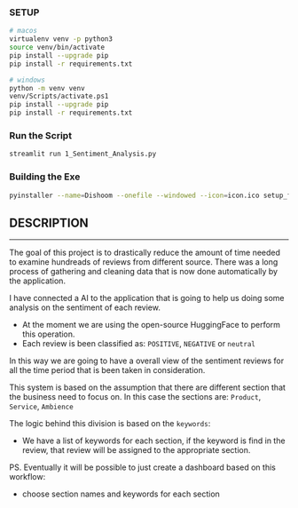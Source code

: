
### SETUP

```bash
# macos
virtualenv venv -p python3
source venv/bin/activate
pip install --upgrade pip
pip install -r requirements.txt
```

```bash
# windows
python -m venv venv
venv/Scripts/activate.ps1
pip install --upgrade pip
pip install -r requirements.txt
```

### Run the Script
```bash
streamlit run 1_Sentiment_Analysis.py
```

### Building the Exe
```bash
pyinstaller --name=Dishoom --onefile --windowed --icon=icon.ico setup_for_packaging.py
```

## DESCRIPTION
---

The goal of this project is to drastically reduce the amount of time needed to examine hundreads of reviews from different source.
There was a long process of gathering and cleaning data that is now done automatically by the application.

I have connected a AI to the application that is going to help us doing some analysis on the sentiment of each review. 
- At the moment we are using the open-source HuggingFace to perform this operation.
- Each review is been classified as: `POSITIVE`, `NEGATIVE` or `neutral`

In this way we are going to have a overall view of the sentiment reviews for all the time period that is been taken in consideration.

This system is based on the assumption that there are different section that the business need to focus on.
In this case the sections are: `Product`, `Service`, `Ambience`

The logic behind this division is based on the `keywords`:
- We have a list of keywords for each section, if the keyword is find in the review, that review will be assigned to the appropriate section.

PS.
Eventually it will be possible to just create a dashboard based on this workflow:
- choose section names and keywords for each section


